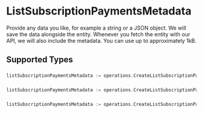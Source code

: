 # ListSubscriptionPaymentsMetadata

Provide any data you like, for example a string or a JSON object. We will save the data alongside the entity. Whenever
you fetch the entity with our API, we will also include the metadata. You can use up to approximately 1kB.


## Supported Types

### 

```go
listSubscriptionPaymentsMetadata := operations.CreateListSubscriptionPaymentsMetadataStr(string{/* values here */})
```

### 

```go
listSubscriptionPaymentsMetadata := operations.CreateListSubscriptionPaymentsMetadataMapOfAny(map[string]any{/* values here */})
```

### 

```go
listSubscriptionPaymentsMetadata := operations.CreateListSubscriptionPaymentsMetadataArrayOfStr([]string{/* values here */})
```

